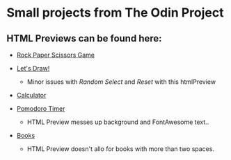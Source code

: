 # Small projects from The Odin Project

## HTML Previews can be found here:

- [Rock Paper Scissors Game](https://atrobert.github.io/odin_project/index.html)

- [Let's Draw!](https://htmlpreview.github.io/?https://github.com/atRobert/odin_project/blob/master/draw/index.html#/bored)

  - Minor issues with _Random Select_ and _Reset_ with this htmlPreview

- [Calculator](https://htmlpreview.github.io/?https://github.com/atRobert/odin_project/blob/master/calculator/calc.html#/bored)

- [Pomodoro Timer](https://htmlpreview.github.io/?https://github.com/atRobert/odin_project/blob/master/pomodoro-timer/timer.html#/bored)
  
  - HTML Preview messes up background and FontAwesome text..
  
- [Books](https://htmlpreview.github.io/?https://github.com/atRobert/odin_project/blob/master/books/library.html#/bored)

  - HTML Preview doesn't allo for books with more than two spaces.
